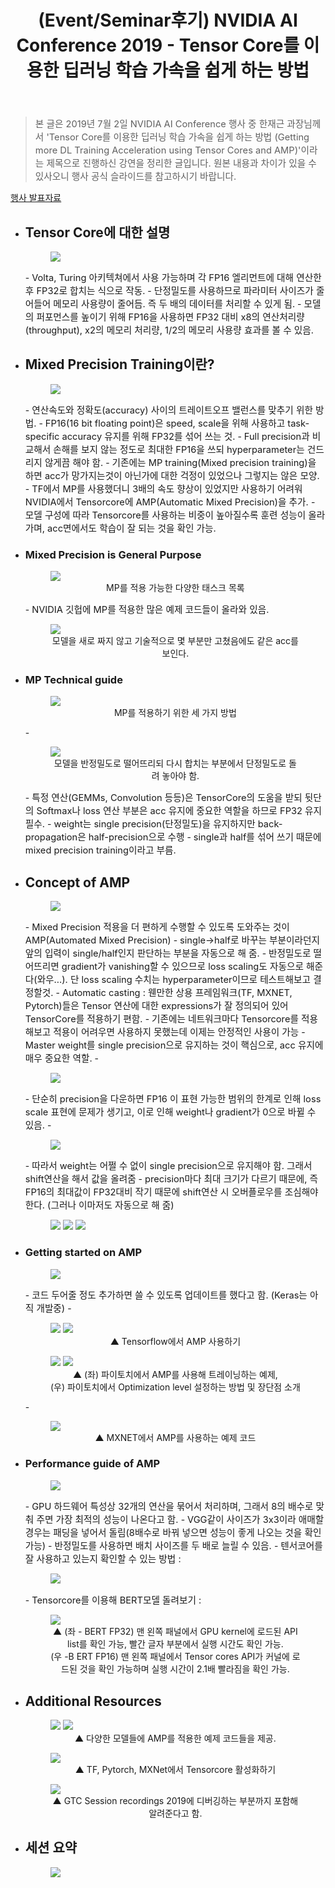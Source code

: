 ﻿---
title: "(Event/Seminar후기) NVIDIA AI Conference 2019 - Tensor Core를 이용한 딥러닝 학습 가속을 쉽게 하는 방법"
tags: 
  - Deep Learning
  - Mixed Precision
  - Auto Mixed Precision
categories:
  - DL Training Tip
  - Event&Seminar
toc: true
author_profile: false
comments: 
  provider: "disqus"
  disqus:
    shortname: "https-brstar96-github-io"
use_math: true
header:
  teaser: /event/NVIDIA_AI_Conf_Sessions/Getting_more_DL_Training_Acceleration_using_Tensor_Cores_and_AMP/1.png
---
<Blockquote><span style="font-size:11pt">본 글은 2019년 7월 2일 NVIDIA AI Conference 행사 중 한재근 과장님께서 'Tensor Core를 이용한 딥러닝 학습 가속을 쉽게 하는 방법 (Getting more DL Training Acceleration using Tensor Cores and AMP)'이라는 제목으로 진행하신 강연을 정리한 글입니다. 원본 내용과 차이가 있을 수 있사오니 행사 공식 슬라이드를 참고하시기 바랍니다.</span></Blockquote>

[행사 발표자료](https://on-demand.gputechconf.com/ai-conference-2019/T1-1_Jack%20Han_Getting%20More%20DL%20Training%20with%20Tensor%20Cores%20and%20AMP_%ED%95%9C%EC%9E%AC%EA%B7%BC_%EB%B0%9C%ED%91%9C%EC%9A%A9.pdf)

- ## Tensor Core에 대한 설명<br>
    <figure>
        <a href="/assets/Images/event/NVIDIA_AI_Conf_Sessions/Getting_more_DL_Training_Acceleration_using_Tensor_Cores_and_AMP/1.png">
        <img src="/assets/Images/event/NVIDIA_AI_Conf_Sessions/Getting_more_DL_Training_Acceleration_using_Tensor_Cores_and_AMP/1.png"></a>
    </figure>
    - <span style="font-size:11pt">Volta, Turing 아키텍쳐에서 사용 가능하며 각 FP16 엘리먼트에 대해 연산한 후 FP32로 합치는 식으로 작동.</span>  
    - <span style="font-size:11pt">단정밀도를 사용하므로 파라미터 사이즈가 줄어들어 메모리 사용량이 줄어듬. 즉 두 배의 데이터를 처리할 수 있게 됨.</span>
    - <span style="font-size:11pt">모델의 퍼포먼스를 높이기 위해 FP16을 사용하면 FP32 대비 x8의 연산처리량(throughput), x2의 메모리 처리량, 1/2의 메모리 사용량 효과를 볼 수 있음. </span>
- ## Mixed Precision Training이란?
    <figure>
        <a href="/assets/Images/event/NVIDIA_AI_Conf_Sessions/Getting_more_DL_Training_Acceleration_using_Tensor_Cores_and_AMP/2.png">
        <img src="/assets/Images/event/NVIDIA_AI_Conf_Sessions/Getting_more_DL_Training_Acceleration_using_Tensor_Cores_and_AMP/2.png"></a>
    </figure>
    - <span style="font-size:11pt">연산속도와 정확도(accuracy) 사이의 트레이트오프 밸런스를 맞추기 위한 방법.</span>
    - <span style="font-size:11pt">FP16(16 bit floating point)은 speed, scale을 위해 사용하고 task-specific accuracy 유지를 위해 FP32를 섞어 쓰는 것.</span> 
    - <span style="font-size:11pt">Full precision과 비교해서 손해를 보지 않는 정도로 최대한 FP16을 쓰되 hyperparameter는 건드리지 않게끔 해야 함.</span>
    - <span style="font-size:11pt">기존에는 MP training(Mixed precision training)을 하면 acc가 망가지는것이 아닌가에 대한 걱정이 있었으나 그렇지는 않은 모양.</span>  
    - <span style="font-size:11pt">TF에서 MP를 사용했더니 3배의 속도 향상이 있었지만 사용하기 어려워 NVIDIA에서 Tensorcore에 AMP(Automatic Mixed Precision)을 추가. </span>
    - <span style="font-size:11pt">모델 구성에 따라 Tensorcore를 사용하는 비중이 높아질수록 훈련 성능이 올라가며, acc면에서도 학습이 잘 되는 것을 확인 가능.</span>
- ### Mixed Precision is General Purpose
    <figure>
    <a href="/assets/Images/event/NVIDIA_AI_Conf_Sessions/Getting_more_DL_Training_Acceleration_using_Tensor_Cores_and_AMP/3.png">
    <img src="/assets/Images/event/NVIDIA_AI_Conf_Sessions/Getting_more_DL_Training_Acceleration_using_Tensor_Cores_and_AMP/3.png"></a>
    <figcaption><center>MP를 적용 가능한 다양한 태스크 목록</center></figcaption>
    </figure>
   - <span style="font-size:11pt">NVIDIA 깃헙에 MP를 적용한 많은 예제 코드들이 올라와 있음.</span>
   <figure>
        <a href="/assets/Images/event/NVIDIA_AI_Conf_Sessions/Getting_more_DL_Training_Acceleration_using_Tensor_Cores_and_AMP/4.png">
        <img src="/assets/Images/event/NVIDIA_AI_Conf_Sessions/Getting_more_DL_Training_Acceleration_using_Tensor_Cores_and_AMP/4.png"></a>
        <figcaption><center>모델을 새로 짜지 않고 기술적으로 몇 부분만 고쳤음에도 같은 acc를 보인다.</center></figcaption>
    </figure>
- ### MP Technical guide
    <figure>
    <a href="/assets/Images/event/NVIDIA_AI_Conf_Sessions/Getting_more_DL_Training_Acceleration_using_Tensor_Cores_and_AMP/5.png">
    <img src="/assets/Images/event/NVIDIA_AI_Conf_Sessions/Getting_more_DL_Training_Acceleration_using_Tensor_Cores_and_AMP/5.png"></a>
    <figcaption><center>MP를 적용하기 위한 세 가지 방법</center></figcaption>
    </figure>
    - <figure>
    <a href="/assets/Images/event/NVIDIA_AI_Conf_Sessions/Getting_more_DL_Training_Acceleration_using_Tensor_Cores_and_AMP/6.png">
    <img src="/assets/Images/event/NVIDIA_AI_Conf_Sessions/Getting_more_DL_Training_Acceleration_using_Tensor_Cores_and_AMP/6.png"></a>
    <figcaption><center>모델을 반정밀도로 떨어뜨리되 다시 합치는 부분에서 단정밀도로 돌려 놓아야 함.</center></figcaption>
    </figure>
    - <span style="font-size:11pt">특정 연산(GEMMs, Convolution 등등)은 TensorCore의 도움을 받되 뒷단의 Softmax나 loss 연산 부분은 acc 유지에 중요한 역할을 하므로 FP32 유지 필수. </span>
    - <span style="font-size:11pt">weight는 single precision(단정밀도)을 유지하지만 back-propagation은 half-precision으로 수행</span>
    - <span style="font-size:11pt">single과 half를 섞어 쓰기 때문에 mixed precision training이라고 부름. </span>
- ## Concept of AMP 
    <figure>
    <a href="/assets/Images/event/NVIDIA_AI_Conf_Sessions/Getting_more_DL_Training_Acceleration_using_Tensor_Cores_and_AMP/7.png">
    <img src="/assets/Images/event/NVIDIA_AI_Conf_Sessions/Getting_more_DL_Training_Acceleration_using_Tensor_Cores_and_AMP/7.png"></a>
    </figure>
    - <span style="font-size:11pt">Mixed Precision 적용을 더 편하게 수행할 수 있도록 도와주는 것이 AMP(Automated Mixed Precision)</span>
    - <span style="font-size:11pt">single->half로 바꾸는 부분이라던지 앞의 입력이 single/half인지 판단하는 부분을 자동으로 해 줌.</span>
    - <span style="font-size:11pt">반정밀도로 떨어뜨리면 gradient가 vanishing할 수 있으므로 loss scaling도 자동으로 해준다(와우...). 단 loss scaling 수치는 hyperparameter이므로 테스트해보고 결정할것. </span>
    - <span style="font-size:11pt">Automatic casting : 웬만한 상용 프레임워크(TF, MXNET, Pytorch)들은 Tensor 연산에 대한 expressions가 잘 정의되어 있어 TensorCore를 적용하기 편함. </span>
    - <span style="font-size:11pt">기존에는 네트워크마다 Tensorcore를 적용해보고 적용이 어려우면 사용하지 못했는데 이제는 안정적인 사용이 가능</span>
    - <span style="font-size:11pt">Master weight를 single precision으로 유지하는 것이 핵심으로, acc 유지에 매우 중요한 역할.</span>
    - <figure>
        <a href="/assets/Images/event/NVIDIA_AI_Conf_Sessions/Getting_more_DL_Training_Acceleration_using_Tensor_Cores_and_AMP/8.png">
        <img src="/assets/Images/event/NVIDIA_AI_Conf_Sessions/Getting_more_DL_Training_Acceleration_using_Tensor_Cores_and_AMP/8.png"></a>
       </figure>
   - <span style="font-size:11pt">단순히 precision을 다운하면 FP16 이 표현 가능한 범위의 한계로 인해 loss scale 표현에 문제가 생기고, 이로 인해 weight나 gradient가 0으로 바뀔 수 있음. </span>
   - <figure>
        <a href="/assets/Images/event/NVIDIA_AI_Conf_Sessions/Getting_more_DL_Training_Acceleration_using_Tensor_Cores_and_AMP/9.png">
        <img src="/assets/Images/event/NVIDIA_AI_Conf_Sessions/Getting_more_DL_Training_Acceleration_using_Tensor_Cores_and_AMP/9.png"></a>
       </figure>
   - <span style="font-size:11pt">따라서 weight는 어쩔 수 없이 single precision으로 유지해야 함. 그래서 shift연산을 해서 값을 올려줌</span>
   - <span style="font-size:11pt">precision마다 최대 크기가 다르기 때문에, 즉 FP16의 최대값이 FP32대비 작기 때문에 shift연산 시 오버플로우를 조심해야 한다. (그러나 이마저도 자동으로 해 줌)</span>
   <figure>
    <a href="/assets/Images/event/NVIDIA_AI_Conf_Sessions/Getting_more_DL_Training_Acceleration_using_Tensor_Cores_and_AMP/10_1.png">
    <img src="/assets/Images/event/NVIDIA_AI_Conf_Sessions/Getting_more_DL_Training_Acceleration_using_Tensor_Cores_and_AMP/10_1.png"></a>
    <a href="/assets/Images/event/NVIDIA_AI_Conf_Sessions/Getting_more_DL_Training_Acceleration_using_Tensor_Cores_and_AMP/10_2.png">
    <img src="/assets/Images/event/NVIDIA_AI_Conf_Sessions/Getting_more_DL_Training_Acceleration_using_Tensor_Cores_and_AMP/10_2.png"></a>
    <a href="/assets/Images/event/NVIDIA_AI_Conf_Sessions/Getting_more_DL_Training_Acceleration_using_Tensor_Cores_and_AMP/10_3.png">
    <img src="/assets/Images/event/NVIDIA_AI_Conf_Sessions/Getting_more_DL_Training_Acceleration_using_Tensor_Cores_and_AMP/10_3.png"></a>
    </figure>
- ### Getting started on AMP
    <figure>
    <a href="/assets/Images/event/NVIDIA_AI_Conf_Sessions/Getting_more_DL_Training_Acceleration_using_Tensor_Cores_and_AMP/11.png">
    <img src="/assets/Images/event/NVIDIA_AI_Conf_Sessions/Getting_more_DL_Training_Acceleration_using_Tensor_Cores_and_AMP/11.png"></a>
    </figure>
    - <span style="font-size:11pt">코드 두어줄 정도 추가하면 쓸 수 있도록 업데이트를 했다고 함. (Keras는 아직 개발중)</span>
    - <figure>
        <a href="/assets/Images/event/NVIDIA_AI_Conf_Sessions/Getting_more_DL_Training_Acceleration_using_Tensor_Cores_and_AMP/12_1.png">
        <img src="/assets/Images/event/NVIDIA_AI_Conf_Sessions/Getting_more_DL_Training_Acceleration_using_Tensor_Cores_and_AMP/12_1.png"></a>
        <a href="/assets/Images/event/NVIDIA_AI_Conf_Sessions/Getting_more_DL_Training_Acceleration_using_Tensor_Cores_and_AMP/12_2.png">
        <img src="/assets/Images/event/NVIDIA_AI_Conf_Sessions/Getting_more_DL_Training_Acceleration_using_Tensor_Cores_and_AMP/12_2.png"></a>
        <figcaption><center>▲ Tensorflow에서 AMP 사용하기</center></figcaption>
       </figure>
    <figure>
    <a href="/assets/Images/event/NVIDIA_AI_Conf_Sessions/Getting_more_DL_Training_Acceleration_using_Tensor_Cores_and_AMP/13_1.png">
    <img src="/assets/Images/event/NVIDIA_AI_Conf_Sessions/Getting_more_DL_Training_Acceleration_using_Tensor_Cores_and_AMP/13_1.png"></a>
    <a href="/assets/Images/event/NVIDIA_AI_Conf_Sessions/Getting_more_DL_Training_Acceleration_using_Tensor_Cores_and_AMP/13_2.png">
    <img src="/assets/Images/event/NVIDIA_AI_Conf_Sessions/Getting_more_DL_Training_Acceleration_using_Tensor_Cores_and_AMP/13_2.png"></a>
    <figcaption><center>▲ (좌) 파이토치에서 AMP를 사용해 트레이닝하는 예제, <br>(우) 파이토치에서 Optimization level 설정하는 방법 및 장단점 소개</center></figcaption>
    </figure>
    - <figure>
        <a href="/assets/Images/event/NVIDIA_AI_Conf_Sessions/Getting_more_DL_Training_Acceleration_using_Tensor_Cores_and_AMP/14.png">
        <img src="/assets/Images/event/NVIDIA_AI_Conf_Sessions/Getting_more_DL_Training_Acceleration_using_Tensor_Cores_and_AMP/14.png"></a>
        <figcaption><center>▲ MXNET에서 AMP를 사용하는 예제 코드</center></figcaption>
       </figure>
- ### Performance guide of AMP
    <figure>
    <a href="/assets/Images/event/NVIDIA_AI_Conf_Sessions/Getting_more_DL_Training_Acceleration_using_Tensor_Cores_and_AMP/15.png">
    <img src="/assets/Images/event/NVIDIA_AI_Conf_Sessions/Getting_more_DL_Training_Acceleration_using_Tensor_Cores_and_AMP/15.png"></a>
    </figure>
    - <span style="font-size:11pt">GPU 하드웨어 특성상 32개의 연산을 묶어서 처리하며, 그래서 8의 배수로 맞춰 주면 가장 최적의 성능이 나온다고 함. </span>
    - <span style="font-size:11pt">VGG같이 사이즈가 3x3이라 애매할 경우는 패딩을 넣어서 돌림(8배수로 바꿔 넣으면 성능이 좋게 나오는 것을 확인 가능)</span>
    - <span style="font-size:11pt">반정밀도를 사용하면 배치 사이즈를 두 배로 늘릴 수 있음. </span>
    - <span style="font-size:11pt">텐서코어를 잘 사용하고 있는지 확인할 수 있는 방법 : 
        <figure>
        <a href="/assets/Images/event/NVIDIA_AI_Conf_Sessions/Getting_more_DL_Training_Acceleration_using_Tensor_Cores_and_AMP/16.png">
        <img src="/assets/Images/event/NVIDIA_AI_Conf_Sessions/Getting_more_DL_Training_Acceleration_using_Tensor_Cores_and_AMP/16.png"></a>
       </figure> </span>
    - <span style="font-size:11pt">Tensorcore를 이용해 BERT모델 돌려보기 : </span>
        <figure>
        <a href="/assets/Images/event/NVIDIA_AI_Conf_Sessions/Getting_more_DL_Training_Acceleration_using_Tensor_Cores_and_AMP/17_1.png">
        <img src="/assets/Images/event/NVIDIA_AI_Conf_Sessions/Getting_more_DL_Training_Acceleration_using_Tensor_Cores_and_AMP/17_1.png"></a>
        <figcaption><center>▲ (좌 - BERT FP32) 맨 왼쪽 패널에서 GPU kernel에 로드된 API list를 확인 가능, 빨간 글자 부분에서 실행 시간도 확인 가능.<br>
        (우 -B ERT FP16) 맨 왼쪽 패널에서 Tensor cores API가 커널에 로드된 것을 확인 가능하며 실행 시간이 2.1배 빨라짐을 확인 가능.</center></figcaption>
       </figure>

- ## Additional Resources
    <figure>
    <a href="/assets/Images/event/NVIDIA_AI_Conf_Sessions/Getting_more_DL_Training_Acceleration_using_Tensor_Cores_and_AMP/18_1.png">
    <img src="/assets/Images/event/NVIDIA_AI_Conf_Sessions/Getting_more_DL_Training_Acceleration_using_Tensor_Cores_and_AMP/18_1.png"></a>
    <a href="/assets/Images/event/NVIDIA_AI_Conf_Sessions/Getting_more_DL_Training_Acceleration_using_Tensor_Cores_and_AMP/18_2.png">
    <img src="/assets/Images/event/NVIDIA_AI_Conf_Sessions/Getting_more_DL_Training_Acceleration_using_Tensor_Cores_and_AMP/18_2.png"></a>
    <figcaption><center>▲ 다양한 모델들에 AMP를 적용한 예제 코드들을 제공. </center></figcaption>
    </figure>
    <figure>
    <a href="/assets/Images/event/NVIDIA_AI_Conf_Sessions/Getting_more_DL_Training_Acceleration_using_Tensor_Cores_and_AMP/19.png">
    <img src="/assets/Images/event/NVIDIA_AI_Conf_Sessions/Getting_more_DL_Training_Acceleration_using_Tensor_Cores_and_AMP/19.png"></a>        
    <figcaption><center>▲ TF, Pytorch, MXNet에서 Tensorcore 활성화하기</center></figcaption>
    </figure>
    <figure>
    <a href="/assets/Images/event/NVIDIA_AI_Conf_Sessions/Getting_more_DL_Training_Acceleration_using_Tensor_Cores_and_AMP/20.png">
    <img src="/assets/Images/event/NVIDIA_AI_Conf_Sessions/Getting_more_DL_Training_Acceleration_using_Tensor_Cores_and_AMP/20.png"></a>        
    <figcaption><center>▲ GTC Session recordings 2019에 디버깅하는 부분까지 포함해 알려준다고 함.</center></figcaption>
    </figure>
- ## 세션 요약
    <figure>
    <a href="/assets/Images/event/NVIDIA_AI_Conf_Sessions/Getting_more_DL_Training_Acceleration_using_Tensor_Cores_and_AMP/21.png">
    <img src="/assets/Images/event/NVIDIA_AI_Conf_Sessions/Getting_more_DL_Training_Acceleration_using_Tensor_Cores_and_AMP/21.png"></a>        
    </figure>